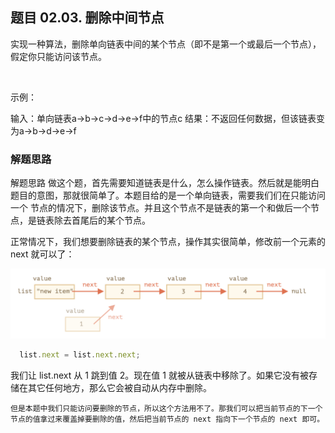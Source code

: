## 题目 02.03. 删除中间节点
实现一种算法，删除单向链表中间的某个节点（即不是第一个或最后一个节点），假定你只能访问该节点。

 

示例：

输入：单向链表a->b->c->d->e->f中的节点c
结果：不返回任何数据，但该链表变为a->b->d->e->f


### 解题思路
  解题思路
做这个题，首先需要知道链表是什么，怎么操作链表。然后就是能明白题目的意图，那就很简单了。本题目给的是一个单向链表，需要我们们在只能访问一个 节点的情况下，删除该节点。并且这个节点不是链表的第一个和做后一个节点，是链表除去首尾后的某个节点。

正常情况下，我们想要删除链表的某个节点，操作其实很简单，修改前一个元素的 next 就可以了：

![img](bf1618c20f65eb33db06b90681d7dc3b5dd44b6617d5d2f9a84031d0749135e8-Screen%20Shot%202020-03-07%20at%205.30.58%20PM.png)

``` js
  list.next = list.next.next;
```

我们让 list.next 从 1 跳到值 2。现在值 1 就被从链表中移除了。如果它没有被存储在其它任何地方，那么它会被自动从内存中删除。

`但是本题中我们只能访问要删除的节点，所以这个方法用不了。那我们可以把当前节点的下一个节点的值拿过来覆盖掉要删除的值，然后把当前节点的 next 指向下一个节点的 next 即可。`
